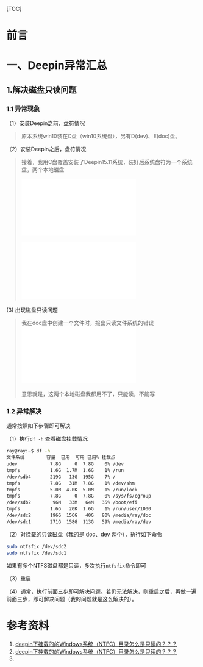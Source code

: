 [TOC]





# 前言



# 一、Deepin异常汇总

## 1.解决磁盘只读问题

### 1.1 异常现象

（1）安装Deepin之前，盘符情况

> 原本系统win10装在C盘（win10系统盘），另有D(dev)、E(doc)盘。

（2）安装Deepin之后，盘符情况

> 接着，我用C盘覆盖安装了Deepin15.11系统，装好后系统盘符为一个系统 盘，两个本地磁盘
>
> ![img ](images/forum.php)
>
> 
>
> ![img](images/forum-1567858255097.php)



(3) 出现磁盘只读问题

>  我在doc盘中创建一个文件时，报出只读文件系统的错误
> ![img](images/forum-1567858294422.php)
>
> 意思就是，这两个本地磁盘我都用不了，只能读，不能写





### 1.2 异常解决

通常按照如下步骤即可解决

（1）执行`df -h` 查看磁盘挂载情况

```bash
ray@ray:~$ df -h
文件系统        容量  已用  可用 已用% 挂载点
udev            7.8G     0  7.8G    0% /dev
tmpfs           1.6G  1.7M  1.6G    1% /run
/dev/sdb4       219G   13G  195G    7% /
tmpfs           7.8G   31M  7.8G    1% /dev/shm
tmpfs           5.0M  4.0K  5.0M    1% /run/lock
tmpfs           7.8G     0  7.8G    0% /sys/fs/cgroup
/dev/sdb2        96M   33M   64M   35% /boot/efi
tmpfs           1.6G   20K  1.6G    1% /run/user/1000
/dev/sdc2       196G  156G   40G   80% /media/ray/doc
/dev/sdc1       271G  158G  113G   59% /media/ray/dev

```



（2）对挂载的只读磁盘（我的是 doc、dev 两个），执行如下命令

```bash
sudo ntfsfix /dev/sdc2
sudo ntfsfix /dev/sdc1
```

如果有多个NTFS磁盘都是只读，多次执行`ntfsfix`命令即可



（3）重启



（4）通常，执行前面三步即可解决问题。若仍无法解决，则重启之后，再做一遍前面三步，即可解决问题（我的问题就是这么解决的）。





# 参考资料

1. [deepin下挂载的的Windows系统（NTFC）目录怎么是只读的？？？](https://www.cnblogs.com/yulongcode/p/11246017.html)
2. [deepin下挂载的的Windows系统（NTFC）目录怎么是只读的？？？](https://bbs.deepin.org/forum.php?mod=viewthread&tid=140654)
3. 